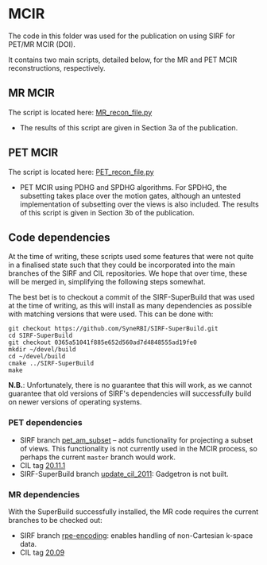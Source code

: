 # MCIR

The code in this folder was used for the publication on using SIRF for PET/MR MCIR (DOI).

It contains two main scripts, detailed below, for the MR and PET MCIR reconstructions, respectively.

## MR MCIR
The script is located here: [MR\_recon\_file.py](./path_to_MR_recon.py)

- The results of this script are given in Section 3a of the publication.

## PET MCIR
The script is located here: [PET\_recon\_file.py](./PET_recon_file.py)

- PET MCIR using PDHG and SPDHG algorithms. For SPDHG, the subsetting takes place over the motion gates, although an untested implementation of subsetting over the views is also included. The results of this script is given in Section 3b of the publication.

## Code dependencies

At the time of writing, these scripts used some features that were not quite in a finalised state such that they could be incorporated into the main branches of the SIRF and CIL repositories. We hope that over time, these will be merged in, simplifying the following steps somewhat.

The best bet is to checkout a commit of the SIRF-SuperBuild that was used at the time of writing, as this will install as many dependencies as possible with matching versions that were used. This can be done with:

```
git checkout https://github.com/SyneRBI/SIRF-SuperBuild.git
cd SIRF-SuperBuild
git checkout 0365a51041f885e652d560ad7d4848555ad19fe0
mkdir ~/devel/build
cd ~/devel/build
cmake ../SIRF-SuperBuild
make
```

**N.B.**: Unfortunately, there is no guarantee that this will work, as we cannot guarantee that old versions of SIRF's dependencies will successfully build on newer versions of operating systems.


### PET dependencies

  - SIRF branch [pet\_am\_subset](https://github.com/SyneRBI/SIRF/tree/pet_am_subset) – adds functionality for projecting a subset of views. This functionality is not currently used in the MCIR process, so perhaps the current `master` branch would work.
  - CIL tag [20.11.1](https://github.com/vais-ral/CCPi-Framework/releases/tag/v20.11.1) 
  - SIRF-SuperBuild branch [update\_cil\_2011](https://github.com/SyneRBI/SIRF-SuperBuild/tree/update_cil_2011): Gadgetron is not built.

### MR dependencies

With the SuperBuild successfully installed, the MR code requires the current branches to be checked out:

- SIRF branch [rpe-encoding](https://github.com/SyneRBI/SIRF/tree/rpe-encoding): enables handling of non-Cartesian k-space data.
- CIL tag [20.09](https://github.com/vais-ral/CCPi-Framework/releases/tag/v20.09)
